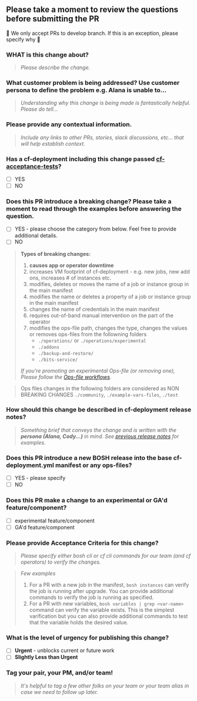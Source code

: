 ## Please take a moment to review the questions before submitting the PR

🚫 We only accept PRs to develop branch. If this is an exception, please specify why 🚫

### WHAT is this change about?

> _Please describe the change._

### What customer problem is being addressed? Use customer persona to define the problem e.g. Alana is unable to...

> _Understanding why this change is being made is fantastically helpful. Please do tell..._

### Please provide any contextual information.

> _Include any links to other PRs, stories, slack discussions, etc... that will help establish context._

### Has a cf-deployment including this change passed [cf-acceptance-tests](https://github.com/cloudfoundry/cf-acceptance-tests)?

- [ ] YES
- [ ] NO

### Does this PR introduce a breaking change? Please take a moment to read through the examples before answering the question.

- [ ] YES - please choose the category from below. Feel free to provide additional details.
- [ ] NO

> **Types of breaking changes:**
> 1. **causes app or operator downtime**
> 2. increases VM footprint of cf-deployment - e.g. new jobs, new add ons, increases # of instances etc.
> 3. modifies, deletes or moves the name of a job or instance group in the main manifest
> 4. modifies the name or deletes a property of a job or instance group in the main manifest
> 5. changes the name of credentials in the main manifest
> 6. requires out-of-band manual intervention on the part of the operator
> 7. modifies the ops-file path, changes the type, changes the values or removes ops-files from the followning folders
>    - `./operations/` or `./operations/experimental`
>    - `./addons`
>    - `./backup-and-restore/`
>    - `./bits-service/`
>
> _If you're promoting an experimental Ops-file (or removing one), Please follow the [Ops-file workflows](https://github.com/cloudfoundry/cf-deployment/blob/master/ops-file-promotion-workflow.md)._

> Ops files changes in the following folders are considered as NON BREAKING CHANGES
> `./community`, `./example-vars-files`, `./test`

### How should this change be described in cf-deployment release notes?

> _Something brief that conveys the change and is written with the **persona (Alana, Cody...)** in mind. See [previous release notes](https://github.com/cloudfoundry/cf-deployment/releases) for examples._

### Does this PR introduce a new BOSH release into the base cf-deployment.yml manifest or any ops-files?

- [ ] YES - please specify
- [ ] NO

### Does this PR make a change to an experimental or GA'd feature/component?

- [ ] experimental feature/component
- [ ] GA'd feature/component

### Please provide Acceptance Criteria for this change?

> _Please specify either bosh cli or cf cli commands for our team (and cf operators) to verify the changes._

> _Few examples_
> 1. For a PR with a new job in the manifest, `bosh instances` can verify the job is running after upgrade. You can provide additional commands to verify the job is running as specified.
> 2. For a PR with new variables, `bosh variables | grep <var-name>` command can verify the variable exists. This is the simplest varification but you can also provide additional commands to test that the variable holds the desired value.

### What is the level of urgency for publishing this change?

- [ ] **Urgent** - unblocks current or future work
- [ ] **Slightly Less than Urgent**

### Tag your pair, your PM, and/or team!

> _It's helpful to tag a few other folks on your team or your team alias in case we need to follow up later._

